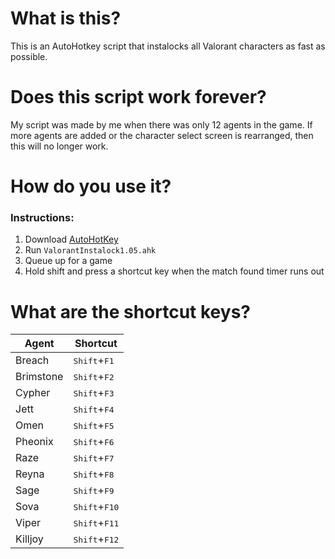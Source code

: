 # What is this?
This is an AutoHotkey script that instalocks all Valorant characters as fast as possible.


# Does this script work forever?
My script was made by me when there was only 12 agents in the game. If more agents are added or the character select screen is rearranged, then this will no longer work.


# How do you use it?
### Instructions:
 1. Download [AutoHotKey](https://www.autohotkey.com/)
 2. Run ``ValorantInstalock1.05.ahk`` 
 3. Queue up for a game
 4. Hold shift and press a shortcut key when the match found timer runs out


# What are the shortcut keys?
Agent | Shortcut
 --- | ---
Breach |<kbd>Shift</kbd>+<kbd>F1</kbd>
Brimstone |<kbd>Shift</kbd>+<kbd>F2</kbd>
Cypher |<kbd>Shift</kbd>+<kbd>F3</kbd>
Jett |<kbd>Shift</kbd>+<kbd>F4</kbd>
Omen |<kbd>Shift</kbd>+<kbd>F5</kbd>
Pheonix |<kbd>Shift</kbd>+<kbd>F6</kbd>
Raze |<kbd>Shift</kbd>+<kbd>F7</kbd>
Reyna |<kbd>Shift</kbd>+<kbd>F8</kbd>
Sage |<kbd>Shift</kbd>+<kbd>F9</kbd>
Sova |<kbd>Shift</kbd>+<kbd>F10</kbd>
Viper |<kbd>Shift</kbd>+<kbd>F11</kbd>
Killjoy |<kbd>Shift</kbd>+<kbd>F12</kbd>
